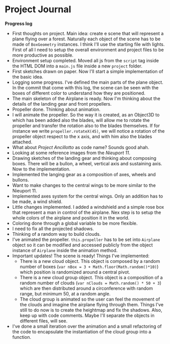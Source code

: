 # Project Journal

**Progress log** 
*  First thoughts on project. Main idea: create e scene that will represent a plane flying over a forest.
Naturally each object of the scene has to be made of `BoxGeometry` instances. 
I think I'll use the starting file with lights.
First of all I need to setup the overall environment and project files to be more productive as possible.
* Environment setup completed. Moved all js from the `script` tag inside the HTML DOM into a `main.js` file inside a new `project` folder.
* First sketches drawn on paper. Now I'll start a simple implementation of the basic idea.
* Logging some progress. I've defined the main parts of the plane object. In the commit that come with this log, the scene can be seen with the boxes of different color to understand how they are positioned.
* The main skeleton of the Airplane is ready. Now I'm thinking about the details of the landing gear and front propellers.
* Propeller done. Thinking about animation.
* I will animate the propeller. So the way it is created, as an Object3D to which has been added also the blades, will allow me to rotate the propeller and transfer the rotation also to the blades themselves.
If for instance we write `propeller.rotateX(45)`, we will notice a rotation of the propeller object respect to the x axis, and with him also the blades attached.
* What about *Project Ancillotto* as code name? Sounds good ahah.
* Looking at some reference images from the *Nieuport 11*.
* Drawing sketches of the landing gear and thinking about composing boxes. There will be a bullon, a wheel, vertical axis and sustaining axis. Now to the implementation.
* Implemented the langing gear as a composition of axes, wheels and bullons.
* Want to make changes to the central wings to be more similar to the Nieuport 11.
* Implemented axes system for the central wings. Only an addition has to be made, a wind shield.
* Little changes implemented. I added a windshield and a simple rose box that represent a man in control of the airplane.
Nex step is to setup the whole colors of the airplane and position it in the world.
* Coloring done through a global variable to be more flexible.
* I need to fix all the projected shadows.
* Thinking of a random way to build clouds.
* I've animated the propeller. `this.propeller` has to be set into `Airplane` object so it can be modified and accessed publicly from the object instance of `Airplane` inside the animation method.
* Important updates! The scene is ready!
Things I've implemented:
  - There is a new cloud object. This object is composed by a random number of boxes (`var nBox = 3 + Math.floor(Math.random()*10)`) which position is randomized around a central pivot.
  - There is a new cloud group object. This object is a composition of a random number of clouds (`var nClouds = Math.random() * 50 + 3`) which are then distributed around a circonference with random range, but minimum 50, at a random angle.
  - The cloud group is animated so the user can feel the movement of the clouds and imagine the airplane flying through them.
Things I've still to do now is to create the heightmap and fix the shadows. Also, keep up with code comments.
Maybe I'll separate the objects in different files, will see.
* I've done a small iteration over the animation and a small refactoring of the code to encapsulate the instantiation of the cloud group into a function.